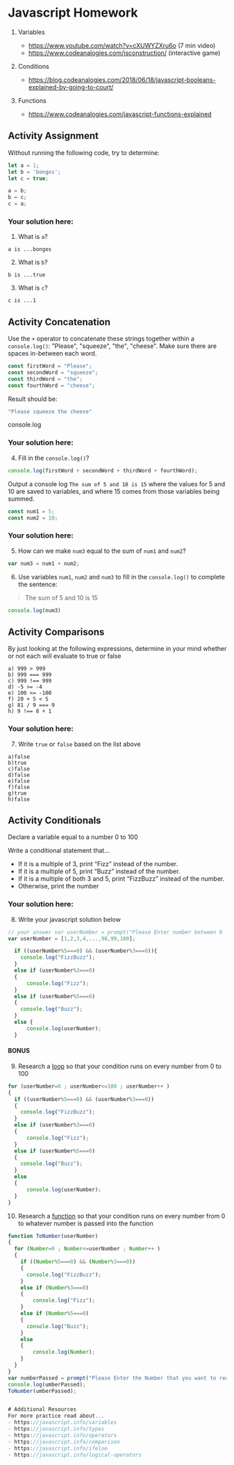 # Javascript Homework

1.  Variables
    - https://www.youtube.com/watch?v=cXUWYZXru6o (7 min video)
    - https://www.codeanalogies.com/jsconstruction/ (interactive game)

2.  Conditions
    - https://blog.codeanalogies.com/2018/06/18/javascript-booleans-explained-by-going-to-court/

3.  Functions
    - https://www.codeanalogies.com/javascript-functions-explained

## Activity Assignment
Without running the following code, try to determine:

```js
let a = 1;
let b = 'bongos';
let c = true;

a = b;
b = c;
c = a;
```

### Your solution here:
1.  What is `a`?
```
a is ...bongos
```
2.  What is `b`?
```
b is ...true
```
3.  What is `c`?
```
c is ...1
```

## Activity Concatenation
Use the `+` operator to concatenate these strings together within a `console.log()`: "Please", "squeeze", "the", "cheese". Make sure there are spaces in-between each word.

```js
const firstWord = "Please";
const secondWord = "squeeze";
const thirdWord = "the";
const fourthWord = "cheese";
```
Result should be:
```js
"Please squeeze the cheese"
```
console.log

### Your solution here:
4.  Fill in the `console.log()`?
```js
console.log(firstWord + secondWord + thirdWord + fourthWord);
```

Output a console log `The sum of 5 and 10 is 15` where the values for 5 and 10 are saved to variables, and where 15 comes from those variables being summed.
```js
const num1 = 5;
const num2 = 10;
```

### Your solution here:
5.  How can we make `num3` equal to the sum of `num1` and `num2`?
```js
var num3 = num1 + num2;
```
6.  Use variables `num1`, `num2` and `num3` to fill in the `console.log()` to complete the sentence:

>The sum of 5 and 10 is 15

```js
console.log(num3)
```

## Activity Comparisons
By just looking at the following expressions, determine in your mind whether or not each will evaluate to true or false
```
a) 999 > 999
b) 999 === 999
c) 999 !== 999
d) -5 >= -4
e) 100 <= -100
f) 20 + 5 < 5
g) 81 / 9 === 9
h) 9 !== 8 + 1
```
### Your solution here:
7.  Write `true` or `false` based on the list above
```
a)false
b)true
c)false
d)false
e)false
f)false
g)true
h)false
```

## Activity Conditionals
Declare a variable equal to a number 0 to 100

Write a conditional statement that...
- If it is a multiple of 3, print “Fizz” instead of the number.
- If it is a multiple of 5, print “Buzz” instead of the number.
- If it is a multiple of both 3 and 5, print “FizzBuzz” instead of the number.
- Otherwise, print the number

### Your solution here:
8.  Write your javascript solution below
```js
// your answer var userNumber = prompt("Please Enter number between 0 - 100");
var userNumber = [1,2,3,4,...,98,99,100];

  if ((userNumber%5===0) && (userNumber%3===0)){
    console.log("FizzBuzz");
  }
  else if (userNumber%3===0)
  {
      console.log("Fizz");
  }
  else if (userNumber%5===0)
  {
    console.log("Buzz");
  }
  else {
      console.log(userNumber);
  }
```

#### BONUS
9.  Research a [loop](https://javascript.info/while-for) so that your condition runs on every number from 0 to 100
```js
for (userNumber=0 ; userNumber<=100 ; userNumber++ )
{
  if ((userNumber%5===0) && (userNumber%3===0))
  {
    console.log("FizzBuzz");
  }
  else if (userNumber%3===0)
  {
      console.log("Fizz");
  }
  else if (userNumber%5===0)
  {
    console.log("Buzz");
  }
  else
  {
      console.log(userNumber);
  }
}
```
10.  Research a [function](https://javascript.info/function-basics) so that your condition runs on every number from 0 to whatever number is passed into the function
```js
function ToNumber(userNumber)
{
  for (Number=0 ; Number<=userNumber ; Number++ )
  {
    if ((Number%5===0) && (Number%3===0))
    {
      console.log("FizzBuzz");
    }
    else if (Number%3===0)
    {
        console.log("Fizz");
    }
    else if (Number%5===0)
    {
      console.log("Buzz");
    }
    else
    {
        console.log(Number);
    }
  }
}
var numberPassed = prompt("Please Enter the Number that you want to reach to it");
console.log(umberPassed);
ToNumber(umberPassed);


# Additional Resources
For more practice read about...
- https://javascript.info/variables
- https://javascript.info/types
- https://javascript.info/operators
- https://javascript.info/comparison
- https://javascript.info/ifelse
- https://javascript.info/logical-operators
